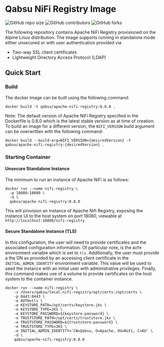 # Qabsu NiFi Registry Image
![GitHub repo size](https://img.shields.io/github/repo-size/gp-qabsu/qabsu-nifi-registry-alpine)
![GitHub contributors](https://img.shields.io/github/contributors/gp-qabsu/qabsu-nifi-registry-alpine)
![GitHub forks](https://img.shields.io/github/forks/gp-qabsu/qabsu-nifi-registry-alpine?style=social)

The following repository contains Apache NiFi Registry provisioned on the Alpine Linux distribution.  The image supports running in standalone mode either unsecured or with user authentication provided via
* Two-way SSL client certificates
* Lightweight Directory Access Protocol (LDAP)

## Quick Start
### Build
The docker image can be built using the following command:
```shell
docker build -t qabsu/apache-nifi-registry:0.8.0 .
```
Note:  The default version of Apache NiFi Registry specified in the Dockerfile is 0.8.0 which is the latest stable version as at time of creation.  To build an image for a different version, the `NIFI_VERSION` build argument can be overwritten with the following command:
```shell
docker build --build-arg=NIFI_VERSION={desiredVersion} -t qabsu/apache-nifi-registry:{desiredVersion} .
```
### Starting Container
#### Unsecure Standalone Instance
The minimum to run an instance of Apache NiFi is as follows:
```shell
docker run --name nifi-registry \
  -p 18080:18080 \
  -d \
  qabsu/apache-nifi-registry:0.8.0
```
This will provision an instance of Apache Nifi Registry, exposing the instance UI to the host system on port 18080, viewable at `http://localhost:18080/nifi-registry`

#### Secure Standalone Instance (TLS)
In this configuration, the user will need to provide certificates and the associated configuration information.
Of particular note, is the `AUTH` environment variable which is set to `tls`.  Additionally, the user must provide a
the DN as provided by an accessing client certificate in the `INITIAL_ADMIN_IDENTITY` environment variable.
This value will be used to seed the instance with an initial user with administrative privileges.
Finally, this command makes use of a volume to provide certificates on the host system to the container instance.

```shell
docker run --name nifi-registry \
    -v /Users/qabsu/local.nifi-registry/opt/certs:/opt/certs \
    -p 8443:8443 \
    -e AUTH=tls \
    -e KEYSTORE_PATH=/opt/certs/keystore.jks \
    -e KEYSTORE_TYPE=JKS \
    -e KEYSTORE_PASSWORD=${keystore-password} \
    -e TRUSTSTORE_PATH=/opt/certs/truststore.jks \
    -e TRUSTSTORE_PASSWORD=${truststore-password} \
    -e TRUSTSTORE_TYPE=JKS \
    -e INITIAL_ADMIN_IDENTITY='CN=Qabsu, O=Apache, OU=NiFi, C=AU' \
    -d \
    qabsu/apache-nifi-registry:0.8.0
```
